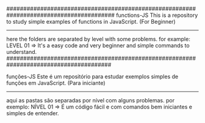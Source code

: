 ########################################################################################
 functions-JS
This is a repository to study simple examples of functions in JavaScript. (For Beginner)
_____________________________________________________________
here the folders are separated by level with some problems.
for example:
LEVEL 01 => It's a easy code and very beginner and simple commands to understand.
#######################################################################################

funções-JS
Este é um repositório para estudar exemplos simples de funções em JavaScript. (Para iniciante)
______________________________________________________________
aqui as pastas são separadas por nível com alguns problemas.
por exemplo:
NÍVEL 01 => É um código fácil e com comandos bem iniciantes e simples de entender.
